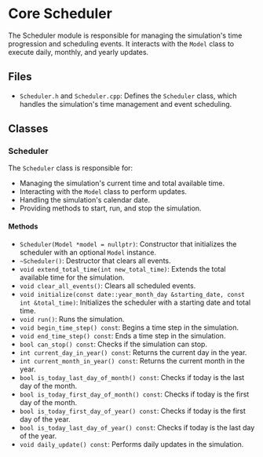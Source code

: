 # Core Scheduler

The Scheduler module is responsible for managing the simulation's time progression and scheduling events. It interacts with the `Model` class to execute daily, monthly, and yearly updates.

## Files

- `Scheduler.h` and `Scheduler.cpp`: Defines the `Scheduler` class, which handles the simulation's time management and event scheduling.

## Classes

### Scheduler

The `Scheduler` class is responsible for:

- Managing the simulation's current time and total available time.
- Interacting with the `Model` class to perform updates.
- Handling the simulation's calendar date.
- Providing methods to start, run, and stop the simulation.

#### Methods

- `Scheduler(Model *model = nullptr)`: Constructor that initializes the scheduler with an optional `Model` instance.
- `~Scheduler()`: Destructor that clears all events.
- `void extend_total_time(int new_total_time)`: Extends the total available time for the simulation.
- `void clear_all_events()`: Clears all scheduled events.
- `void initialize(const date::year_month_day &starting_date, const int &total_time)`: Initializes the scheduler with a starting date and total time.
- `void run()`: Runs the simulation.
- `void begin_time_step() const`: Begins a time step in the simulation.
- `void end_time_step() const`: Ends a time step in the simulation.
- `bool can_stop() const`: Checks if the simulation can stop.
- `int current_day_in_year() const`: Returns the current day in the year.
- `int current_month_in_year() const`: Returns the current month in the year.
- `bool is_today_last_day_of_month() const`: Checks if today is the last day of the month.
- `bool is_today_first_day_of_month() const`: Checks if today is the first day of the month.
- `bool is_today_first_day_of_year() const`: Checks if today is the first day of the year.
- `bool is_today_last_day_of_year() const`: Checks if today is the last day of the year.
- `void daily_update() const`: Performs daily updates in the simulation.
